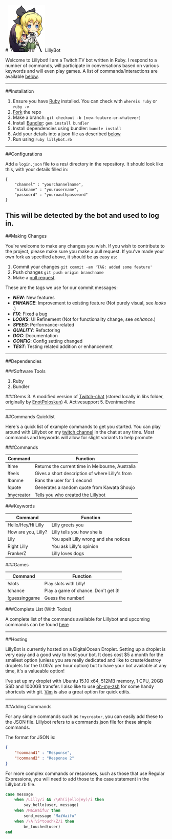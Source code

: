 #![Image of LillySatou](lilly.jpg)LillyBot

Welcome to Lillybot! I am a Twitch.TV bot written in Ruby. I respond to a number of commands, will participate in conversations based on various keywords and will even play games. A list of commands/interactions are available [below](#commands).

---

##Installation

1. Ensure you have [Ruby](https://www.ruby-lang.org/en/documentation/installation/) installed. You can check with `whereis ruby` or `ruby -v`
2. [Fork](https://github.com/sbaker7/lillybot/fork) the repo
3. Make a branch: `git checkout -b [new-feature-or-whatever]`
4. Install [Bundler](http://bundler.io): `gem install bundler`
5. Install dependencies using bundler: `bundle install`
6. Add your details into a json file as described [below](#configuration)
7. Run using `ruby lillybot.rb`

---

##<a name="configurations"></a>Configurations

Add a `login.json` file to a res/ directory in the repository. It should look like this, with your details filled in:

```
{
    "channel" : "yourchannelname",
    "nickname" : "yourusername",
    "password" : "youroauthpassword"
}
```

This will be detected by the bot and used to log in.
---

##Making Changes

You're welcome to make any changes you wish. If you wish to contribute to the project, please make sure you make a pull request. If you've made your own fork as specified above, it should be as easy as:

1. Commit your changes `git commit -am 'TAG: added some feature'`
2. Push changes `git push origin branchname`
3. Make a [pull request](https://github.com/sbaker7/lillybot/compare?expand=1).

These are the tags we use for our commit messages:

- **_NEW_**​: New features ​
- **_ENHANCE_**​: Improvement to existing feature (Not purely visual, see ​_looks_​.) ​
- **_FIX_**​: Fixed a bug ​
- **_LOOKS_**​: UI Refinement (Not for functionality change, see ​_enhance_​.) ​
- **_SPEED_**​: Performance-related ​
- **_QUALITY_**​: Refactoring
- ​**_DOC_**​: Documentation ​
- **_CONFIG_**​: Config setting changed
- **_TEST_**​: Testing related addition or enhancement

---

##Dependencies

###Software Tools
1. Ruby
2. Bundler

###Gems
3. A modified version of [Twitch-chat](https://github.com/sbaker7/twitch-chat) (stored locally in libs folder, originally by [EnotPoloskun](https://github.com/enotpoloskun/twitch-chat))
4. Activesupport
5. Eventmachine

---

##<a name="commands"></a>Commands Quicklist

Here's a quick list of example commands to get you started. You can play around with Lillybot on my [twitch channel](http://twitch.tv/dragnflier) in the chat at any time. Most commands and keywords will allow for slight variants to help promote

###Commands

| Command | Function |
| ------- | -------- |
| !time | Returns the current time in Melbourne, Australia |
|!feels | Gives a short description of where Lilly's from |
|!banme | Bans the user for 1 second |
|!quote | Generates a random quote from Kawata Shoujo |
|!mycreator | Tells you who created the Lillybot |


###Keywords

| Command | Function |
| ------- | -------- |
| Hello/Hey/Hi Lilly | Lilly greets you |
| How are you, Lilly? | Lilly tells you how she is |
|Lily | You spelt Lilly wrong and she notices |
| Right Lilly | You ask Lilly's opinion |
|FrankerZ | Lilly loves dogs |

###Games

| Command | Function |
| ------- | -------- |
|!slots | Play slots with Lilly! |
|!chance | Play a game of chance. Don't get 3! |
|!guessinggame | Guess the number! |

###Complete List (With Todos)

A complete list of the commands available for Lillybot and upcoming commands can be found [here](https://github.com/sbaker7/lillybot/blob/development/Ruby/todolist.md)

---

##Hosting

LillyBot is currently hosted on a DigitalOcean Droplet. Setting up a droplet is very easy and a good way to host your bot. It does cost $5 a month for the smallest option (unless you are really dedicated and like to create/destroy droplets for the 0.007c per hour option) but to have your bot available at any time, it's a valueable option!

I've set up my droplet with Ubuntu 15.10 x64, 512MB memory, 1 CPU, 20GB SSD and 1000GB transfer. I also like to use [oh-my-zsh](http://ohmyz.sh) for some handy shortcuts with git. [Vim](http://www.vim.org/about.php) is also a great option for quick edits.

---

##Adding Commands

For any simple commands such as `!mycreator`, you can easily add these to the JSON file. Lillybot refers to a commands.json file for these simple commands.

The format for JSON is:

```JSON
{
    "!command1" : "Response",
    "!command2" : "Response 2"
}
```

For more complex commands or responses, such as those that use Regular Expressions, you will need to add those to the case statement in the Lillybot.rb file.

```ruby
case message
    when /Lilly/i && /\Ah(i|ello|ey)/i then
        say_hello(user, message)
    when /MaiWaifu/ then
        send_message "MaiWaifu"
    when /\A!\S*touch\Z/i then
        be_touched(user)
end
```
